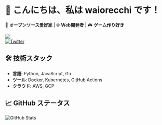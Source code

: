 # 👋 こんにちは、私は waiorecchi です！

🚀 **オープンソース愛好家** | 🌐 **Web開発者** | 🎮 **ゲーム作り好き**

![](https://komarev.com/ghpvc/?username=waiorecchi&color=blue)  
[![Twitter](https://img.shields.io/badge/Twitter-1DA1F2?style=flat&logo=twitter&logoColor=white)](https://twitter.com/yourprofile)

## 🛠 技術スタック
- **言語**: Python, JavaScript, Go
- **ツール**: Docker, Kubernetes, GitHub Actions
- **クラウド**: AWS, GCP

## 📈 GitHub ステータス
![GitHub Stats](https://github-readme-stats.vercel.app/api?username=waiorecchi&show_icons=true&theme=radical)
